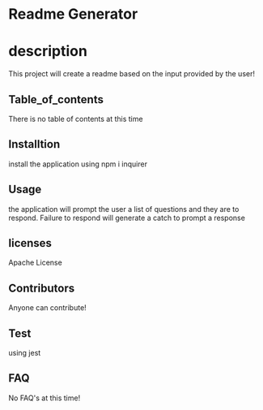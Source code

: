 # Readme Generator 
# description
This project will create a readme based on the input provided by the user!
## Table_of_contents
There is no table of contents at this time
## Installtion
install the application using npm i inquirer
## Usage
the application will prompt the user a list of questions and they are to respond. Failure to respond will generate a catch to prompt a response
## licenses
Apache License
## Contributors
Anyone can contribute!
## Test
using jest
## FAQ
No FAQ's at this time!